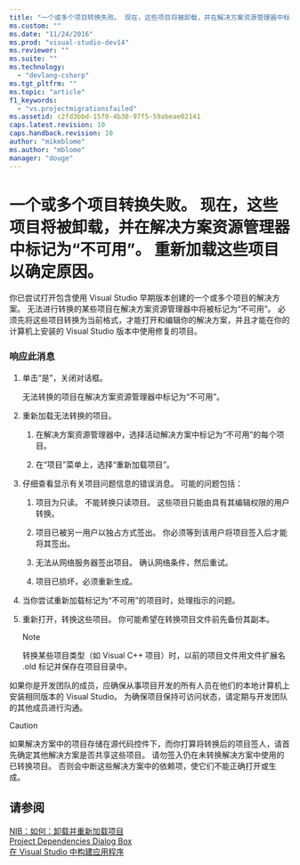 ```yaml
---
title: "一个或多个项目转换失败。 现在，这些项目将被卸载，并在解决方案资源管理器中标记为“不可用”。 重新加载这些项目以确定原因。 | Microsoft Docs"
ms.custom: ""
ms.date: "11/24/2016"
ms.prod: "visual-studio-dev14"
ms.reviewer: ""
ms.suite: ""
ms.technology: 
  - "devlang-csharp"
ms.tgt_pltfrm: ""
ms.topic: "article"
f1_keywords: 
  - "vs.projectmigrationsfailed"
ms.assetid: c2fd3bbd-15f0-4b30-97f5-59abeae02141
caps.latest.revision: 10
caps.handback.revision: 10
author: "mikeblome"
ms.author: "mblome"
manager: "douge"
---
```

# 一个或多个项目转换失败。 现在，这些项目将被卸载，并在解决方案资源管理器中标记为“不可用”。 重新加载这些项目以确定原因。
你已尝试打开包含使用 Visual Studio 早期版本创建的一个或多个项目的解决方案。 无法进行转换的某些项目在解决方案资源管理器中将被标记为“不可用”。 必须先将这些项目转换为当前格式，才能打开和编辑你的解决方案，并且才能在你的计算机上安装的 Visual Studio 版本中使用修复的项目。  
  
### 响应此消息  
  
1.  单击“是”，关闭对话框。  
  
     无法转换的项目在解决方案资源管理器中标记为“不可用”。  
  
2.  重新加载无法转换的项目。  
  
    1.  在解决方案资源管理器中，选择活动解决方案中标记为“不可用”的每个项目。  
  
    2.  在“项目”菜单上，选择“重新加载项目”。  
  
3.  仔细查看显示有关项目问题信息的错误消息。 可能的问题包括：  
  
    1.  项目为只读。 不能转换只读项目。 这些项目只能由具有其编辑权限的用户转换。  
  
    2.  项目已被另一用户以独占方式签出。 你必须等到该用户将项目签入后才能将其签出。  
  
    3.  无法从网络服务器签出项目。 确认网络条件，然后重试。  
  
    4.  项目已损坏，必须重新生成。  
  
4.  当你尝试重新加载标记为“不可用”的项目时，处理指示的问题。  
  
5.  重新打开，转换这些项目。 你可能希望在转换项目文件前先备份其副本。  
  
    > [!NOTE]
    >  转换某些项目类型（如 Visual C\+\+ 项目）时，以前的项目文件用文件扩展名 .old 标记并保存在项目目录中。  
  
 如果你是开发团队的成员，应确保从事项目开发的所有人员在他们的本地计算机上安装相同版本的 Visual Studio。 为确保项目保持可访问状态，请定期与开发团队的其他成员进行沟通。  
  
> [!CAUTION]
>  如果解决方案中的项目存储在源代码控件下，而你打算将转换后的项目签人，请首先确定其他解决方案是否共享这些项目。 请勿签入仍在未转换解决方案中使用的已转换项目。 否则会中断这些解决方案中的依赖项，使它们不能正确打开或生成。  
  
## 请参阅  
 [NIB：如何：卸载并重新加载项目](http://msdn.microsoft.com/zh-cn/abc0155b-8fcb-4ffc-95b6-698518a7100b)   
 [Project Dependencies Dialog Box](http://msdn.microsoft.com/zh-cn/d66e48c3-3722-40dd-99b4-53d93cac128e)   
 [在 Visual Studio 中构建应用程序](../ide/compiling-and-building-in-visual-studio.md)